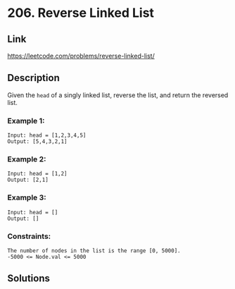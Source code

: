 # 206. Reverse Linked List

## Link
https://leetcode.com/problems/reverse-linked-list/

## Description

Given the `head` of a singly linked list, reverse the list, and return the reversed list.

### Example 1:
```
Input: head = [1,2,3,4,5]
Output: [5,4,3,2,1]
```

### Example 2:
```
Input: head = [1,2]
Output: [2,1]
```

### Example 3:
```
Input: head = []
Output: []
```
 
### Constraints:
```
The number of nodes in the list is the range [0, 5000].
-5000 <= Node.val <= 5000
```

## Solutions
